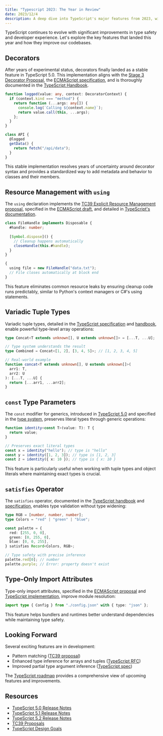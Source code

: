 ```yaml
---
title: "Typescript 2023: The Year in Review"
date: 2023/12/4
description: A deep dive into TypeScript's major features from 2023, with practical examples and implementation details
---
```


TypeScript continues to evolve with significant improvements in type safety and developer experience. Let's explore the key features that landed this year and how they improve our codebases.

## Decorators

After years of experimental status, decorators finally landed as a stable feature in TypeScript 5.0. This implementation aligns with the [Stage 3 Decorator Proposal](https://github.com/tc39/proposal-decorators), the [ECMAScript specification](https://tc39.es/proposal-decorators/), and is thoroughly documented in the [TypeScript Handbook](https://www.typescriptlang.org/docs/handbook/decorators.html).

```typescript
function logged(value: any, context: DecoratorContext) {
  if (context.kind === "method") {
    return function (...args: any[]) {
      console.log(`Calling ${context.name}`);
      return value.call(this, ...args);
    };
  }
}

class API {
  @logged
  getData() {
    return fetch("/api/data");
  }
}
```

This stable implementation resolves years of uncertainty around decorator syntax and provides a standardized way to add metadata and behavior to classes and their members.

## Resource Management with `using`

The `using` declaration implements the [TC39 Explicit Resource Management proposal](https://github.com/tc39/proposal-explicit-resource-management), specified in the [ECMAScript draft](https://tc39.es/proposal-explicit-resource-management/), and detailed in [TypeScript's documentation](https://www.typescriptlang.org/docs/handbook/release-notes/typescript-5-2.html#using-declarations-and-explicit-resource-management).

```typescript
class FileHandle implements Disposable {
  #handle: number;
  
  [Symbol.dispose]() {
    // Cleanup happens automatically
    closeHandle(this.#handle);
  }
}

{
  using file = new FileHandle("data.txt");
  // File closes automatically at block end
}
```

This feature eliminates common resource leaks by ensuring cleanup code runs predictably, similar to Python's context managers or C#'s using statements.

## Variadic Tuple Types

Variadic tuple types, detailed in the [TypeScript specification](https://github.com/microsoft/TypeScript/pull/39094) and [handbook](https://www.typescriptlang.org/docs/handbook/2/objects.html#tuple-types), enable powerful type-level array operations:

```typescript
type Concat<T extends unknown[], U extends unknown[]> = [...T, ...U];

// Type system understands the result
type Combined = Concat<[1, 2], [3, 4, 5]>; // [1, 2, 3, 4, 5]

// Real-world example
function concat<T extends unknown[], U extends unknown[]>(
  arr1: T,
  arr2: U
): [...T, ...U] {
  return [...arr1, ...arr2];
}
```

## `const` Type Parameters

The `const` modifier for generics, introduced in [TypeScript 5.0](https://www.typescriptlang.org/docs/handbook/release-notes/typescript-5-0.html#const-type-parameters) and specified in the [type system](https://github.com/microsoft/TypeScript/pull/51865), preserves literal types through generic operations:

```typescript
function identity<const T>(value: T): T {
  return value;
}

// Preserves exact literal types
const x = identity("hello"); // type is "hello"
const y = identity([1, 2, 3]); // type is [1, 2, 3]
const z = identity({ x: 10 }); // type is { x: 10 }
```

This feature is particularly useful when working with tuple types and object literals where maintaining exact types is crucial.

## `satisfies` Operator

The `satisfies` operator, documented in the [TypeScript handbook](https://www.typescriptlang.org/docs/handbook/release-notes/typescript-4-9.html#the-satisfies-operator) and [specification](https://github.com/microsoft/TypeScript/pull/47920), enables type validation without type widening:

```typescript
type RGB = [number, number, number];
type Colors = "red" | "green" | "blue";

const palette = {
  red: [255, 0, 0],
  green: [0, 255, 0],
  blue: [0, 0, 255],
} satisfies Record<Colors, RGB>;

// Type safety with precise inference
palette.red[0]; // number
palette.purple; // Error: property doesn't exist
```

## Type-Only Import Attributes

Type-only import attributes, specified in the [ECMAScript proposal](https://github.com/tc39/proposal-import-attributes) and [TypeScript implementation](https://www.typescriptlang.org/docs/handbook/release-notes/typescript-5-0.html#import-attributes), improve module resolution:

```typescript
import type { Config } from "./config.json" with { type: "json" };
```

This feature helps bundlers and runtimes better understand dependencies while maintaining type safety.

## Looking Forward

Several exciting features are in development:

- Pattern matching ([TC39 proposal](https://github.com/tc39/proposal-pattern-matching))
- Enhanced type inference for arrays and tuples ([TypeScript RFC](https://github.com/microsoft/TypeScript/issues/54657))
- Improved partial type argument inference ([TypeScript spec](https://github.com/microsoft/TypeScript/pull/54479))

The [TypeScript roadmap](https://github.com/microsoft/TypeScript/wiki/Roadmap) provides a comprehensive view of upcoming features and improvements.

## Resources

- [TypeScript 5.0 Release Notes](https://www.typescriptlang.org/docs/handbook/release-notes/typescript-5-0.html)
- [TypeScript 5.1 Release Notes](https://www.typescriptlang.org/docs/handbook/release-notes/typescript-5-1.html)
- [TypeScript 5.2 Release Notes](https://www.typescriptlang.org/docs/handbook/release-notes/typescript-5-2.html)
- [TC39 Proposals](https://github.com/tc39/proposals)
- [TypeScript Design Goals](https://github.com/microsoft/TypeScript/wiki/TypeScript-Design-Goals)
